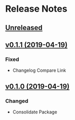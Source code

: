 # Release Notes

## [Unreleased](https://github.com/ixocreate/application/compare/0.1.1...develop)

## [v0.1.1 (2019-04-19)](https://github.com/ixocreate/application/compare/0.1.0...0.1.1)

### Fixed
- Changelog Compare Link

## [v0.1.0 (2019-04-19)](https://github.com/ixocreate/application/compare/master...0.1.0)

### Changed
- Consolidate Package
